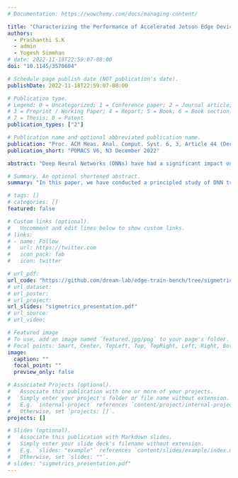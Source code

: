 ```yaml
---
# Documentation: https://wowchemy.com/docs/managing-content/

title: "Characterizing the Performance of Accelerated Jetson Edge Devices for Training Deep Learning Models"
authors:
  - Prashanthi S.K
  - admin
  - Yogesh Simmhan
# date: 2022-11-18T22:59:07-08:00
doi: "10.1145/3570604"

# Schedule page publish date (NOT publication's date).
publishDate: 2022-11-18T22:59:07-08:00

# Publication type.
# Legend: 0 = Uncategorized; 1 = Conference paper; 2 = Journal article;
# 3 = Preprint / Working Paper; 4 = Report; 5 = Book; 6 = Book section;
# 7 = Thesis; 8 = Patent
publication_types: ["2"]

# Publication name and optional abbreviated publication name.
publication: "Proc. ACM Meas. Anal. Comput. Syst. 6, 3, Article 44 (December 2022)"
publication_short: "POMACS V6, N3 December 2022"

abstract: "Deep Neural Networks (DNNs) have had a significant impact on domains like autonomous vehicles and smart cities through low-latency inferencing on edge computing devices close to the data source. However, DNN training on the edge is poorly explored. Techniques like federated learning and the growing capacity of GPU-accelerated edge devices like NVIDIA Jetson motivate the need for a holistic characterization of DNN training on the edge. Training DNNs is resource-intensive and can stress an edge’s GPU, CPU, memory and storage capacities. Edge devices also have different resources compared to workstations and servers, such as slower shared memory and diverse storage media. Here, we perform a principled study of DNN training on individual devices of three contemporary Jetson device types: AGX Xavier, Xavier NX and Nano for three diverse DNN model–dataset combinations. We vary device and training parameters such as I/O pipelining and parallelism, storage media, mini-batch sizes and power modes, and examine their effect on CPU and GPU utilization, fetch stalls, training time, energy usage, and variability. Our analysis exposes several resource inter-dependencies and counter-intuitive insights, while also helping quantify known wisdom. Our rigorous study can help tune the training performance on the edge, trade-off time and energy usage on constrained devices, and even select an ideal edge hardware for a DNN workload, and, in future, extend to federated learning too. As an illustration, we use these results to build a simple model to predict the training time and energy per epoch for any given DNN across different power modes, with minimal additional profiling."

# Summary. An optional shortened abstract.
summary: "In this paper, we have conducted a principled study of DNN training on Jetson accelerated edge devices. This exploration is the first of its kind. Our results confirm certain conventional wisdom and back them up with quantifiable metrics. But they also highlight counter-intuitive results which should help rethink system design and tuning for DNN workloads on such platforms."

# tags: []
# categories: []
featured: false

# Custom links (optional).
#   Uncomment and edit lines below to show custom links.
# links:
# - name: Follow
#   url: https://twitter.com
#   icon_pack: fab
#   icon: twitter

# url_pdf: 
url_code: "https://github.com/dream-lab/edge-train-bench/tree/sigmetrics-2023"
# url_dataset:
# url_poster:
# url_project:
url_slides: "sigmetrics_presentation.pdf"
# url_source:
# url_video:

# Featured image
# To use, add an image named `featured.jpg/png` to your page's folder. 
# Focal points: Smart, Center, TopLeft, Top, TopRight, Left, Right, BottomLeft, Bottom, BottomRight.
image:
  caption: ""
  focal_point: ""
  preview_only: false

# Associated Projects (optional).
#   Associate this publication with one or more of your projects.
#   Simply enter your project's folder or file name without extension.
#   E.g. `internal-project` references `content/project/internal-project/index.md`.
#   Otherwise, set `projects: []`.
projects: []

# Slides (optional).
#   Associate this publication with Markdown slides.
#   Simply enter your slide deck's filename without extension.
#   E.g. `slides: "example"` references `content/slides/example/index.md`.
#   Otherwise, set `slides: ""`.
# slides: "sigmetrics_presentation.pdf"
---
```

